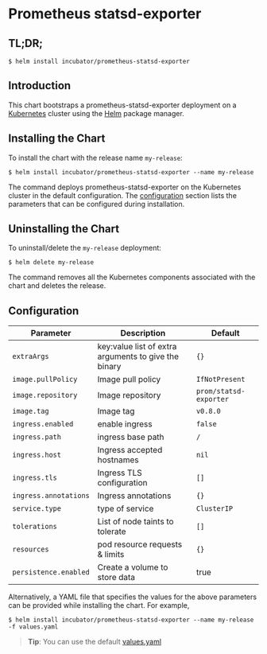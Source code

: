 # Prometheus statsd-exporter

 ## TL;DR;

 ```console
$ helm install incubator/prometheus-statsd-exporter
```

 ## Introduction

 This chart bootstraps a prometheus-statsd-exporter deployment on a [Kubernetes](http://kubernetes.io) cluster using the [Helm](https://helm.sh) package manager.

 ## Installing the Chart

 To install the chart with the release name `my-release`:

 ```console
$ helm install incubator/prometheus-statsd-exporter --name my-release
```


 The command deploys prometheus-statsd-exporter on the Kubernetes cluster in the default configuration. The [configuration](#configuration) section lists the parameters that can be configured during installation.

 ## Uninstalling the Chart

 To uninstall/delete the `my-release` deployment:

 ```console
$ helm delete my-release
```

 The command removes all the Kubernetes components associated with the chart and deletes the release.

 ## Configuration

|Parameter                   | Description                                          | Default                                |
|----------------------------|------------------------------------------------------|----------------------------------------|
|`extraArgs`                 | key:value list of extra arguments to give the binary | `{}`                                   |
|`image.pullPolicy`          | Image pull policy                                    | `IfNotPresent`                         |
|`image.repository`          | Image repository                                     | `prom/statsd-exporter`                 |
|`image.tag`                 | Image tag                                            | `v0.8.0`                               |
|`ingress.enabled`           | enable ingress                                       | `false`                                |
|`ingress.path`              | ingress base path                                    | `/`                                    |
|`ingress.host`              | Ingress accepted hostnames                           | `nil`                                  |
|`ingress.tls`               | Ingress TLS configuration                            | `[]`                                   |
|`ingress.annotations`       | Ingress annotations                                  | `{}`                                   |
|`service.type`              | type of service                                      | `ClusterIP`                            |
|`tolerations`               | List of node taints to tolerate                      | `[]`                                   |
|`resources`                 | pod resource requests & limits                       | `{}`                                   |   
| `persistence.enabled`      | Create a volume to store data                        | true                                   |

 Alternatively, a YAML file that specifies the values for the above parameters can be provided while installing the chart. For example,

 ```console
$ helm install incubator/prometheus-statsd-exporter --name my-release -f values.yaml
```
> **Tip**: You can use the default [values.yaml](values.yaml)